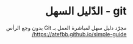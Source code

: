 <div dir="rtl">
 <h1>git - الدّليل السهل</h1>

 مجرّد دليل سهل لمباشرة العمل بـ Git بدون وجع الرأس
 <br>https://atefbb.github.io/simple-guide/
</div>
